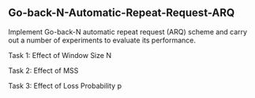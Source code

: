 ## Go-back-N-Automatic-Repeat-Request-ARQ

Implement Go-back-N automatic repeat request (ARQ) scheme and carry out a number
of experiments to evaluate its performance.

Task 1: Effect of Window Size N

Task 2: Effect of MSS

Task 3: Effect of Loss Probability p
